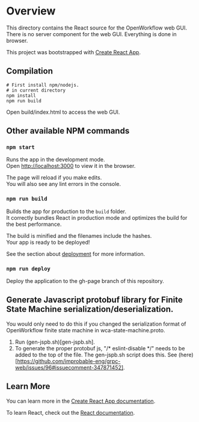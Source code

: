 # Overview

This directory contains the React source for the OpenWorkflow web GUI. There is
no server component for the web GUI. Everything is done in browser.

This project was bootstrapped with [Create React
App](https://github.com/facebook/create-react-app).


## Compilation

```
# First install npm/nodejs.
# in current directory
npm install
npm run build
```

Open build/index.html to access the web GUI.

## Other available NPM commands

### `npm start`

Runs the app in the development mode.<br>
Open [http://localhost:3000](http://localhost:3000) to view it in the browser.

The page will reload if you make edits.<br>
You will also see any lint errors in the console.

### `npm run build`

Builds the app for production to the `build` folder.<br>
It correctly bundles React in production mode and optimizes the build for the best performance.

The build is minified and the filenames include the hashes.<br>
Your app is ready to be deployed!

See the section about [deployment](https://facebook.github.io/create-react-app/docs/deployment) for more information.

### `npm run deploy`

Deploy the application to the gh-page branch of this repository.

## Generate Javascript protobuf library for Finite State Machine serialization/deserialization.

You would only need to do this if you changed the serialization format of
OpenWorkflow finite state machine in wca-state-machine.proto.

1. Run (gen-jspb.sh)[gen-jspb.sh]. 
2. To generate the proper protobuf js, "/* eslint-disable */" needs to be added to the top of the file. The gen-jspb.sh
script does this. See (here)[https://github.com/improbable-eng/grpc-web/issues/96#issuecomment-347871452].

## Learn More

You can learn more in the [Create React App documentation](https://facebook.github.io/create-react-app/docs/getting-started).

To learn React, check out the [React documentation](https://reactjs.org/).
